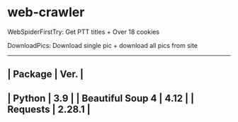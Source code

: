 # web-crawler

WebSpiderFirstTry: Get PTT titles + Over 18 cookies

DownloadPics: Download single pic + download all pics from site

-----------------------------
|      Package     |  Ver.  |
-----------------------------
|      Python      |   3.9  |
| Beautiful Soup 4 |  4.12  |
|     Requests     | 2.28.1 |
-----------------------------
